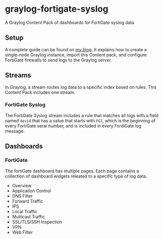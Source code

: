 # graylog-fortigate-syslog
A Graylog Content Pack of dashboards for FortiGate syslog data

## Setup

A complete guide can be found on [my blog][blog]. It explains how to create a single-node Graylog instance, import this Content pack, and configure FortiGate firewalls to send logs to the Graylog server.

## Streams

In Graylog, a stream routes log data to a specific index based on rules. This Content Pack includes one stream.

### FortiGate Syslog

The FortiGate Syslog stream includes a rule that matches all logs with a field named `devid` that has a value that starts with `FGT`, which is the beginning of every FortiGate seral number, and is included in every FordiGate log message.

## Dashboards

### FortiGate

The fortiGate dashboard has multiple pages. Each page contains a collection of dashboard widgets releated to a specific type of log data.

- Overview
- Application Control
- DNS Filter
- Forward Traffic
- IPS
- Local Traffic
- Multicast Traffic
- SSL/TLS/SSH Inspection
- VPN
- Web Filter


[blog]: https://seanthegeek.net/1270/how-to-create-a-single-node-graylog-instance-and-analyze-fortigate-logs/
